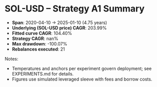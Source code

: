 # SOL-USD – Strategy A1 Summary

- **Span**: 2020-04-10 → 2025-01-10 (4.75 years)
- **Underlying (SOL-USD price) CAGR**: 203.99%
- **Fitted curve CAGR**: 104.40%
- **Strategy CAGR**: nan%
- **Max drawdown**: -100.07%
- **Rebalances executed**: 21

Notes:

- Temperatures and anchors per experiment govern deployment; see EXPERIMENTS.md for details.
- Figures use simulated leveraged sleeve with fees and borrow costs.
